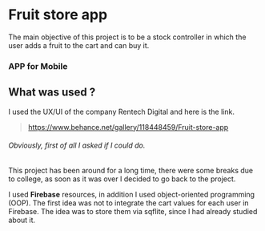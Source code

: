 # Fruit store app

The main objective of this project is to be a stock controller in which the user adds a fruit to the cart and can buy it.
<h3>APP for Mobile</h3>

## What was used ?

I used the UX/UI of the company Rentech Digital 
and here is the link.</t>
> https://www.behance.net/gallery/118448459/Fruit-store-app </t>

<h6>Obviously, first of all I asked if I could do.</h6>
This project has been around for a long time, there were some breaks due to college, as soon as it was over I decided to go back to the project.

I used __Firebase__ resources, in addition I used object-oriented programming (OOP).
The first idea was not to integrate the cart values for each user in Firebase. The idea was to store them via sqflite, since I had already studied about it.


